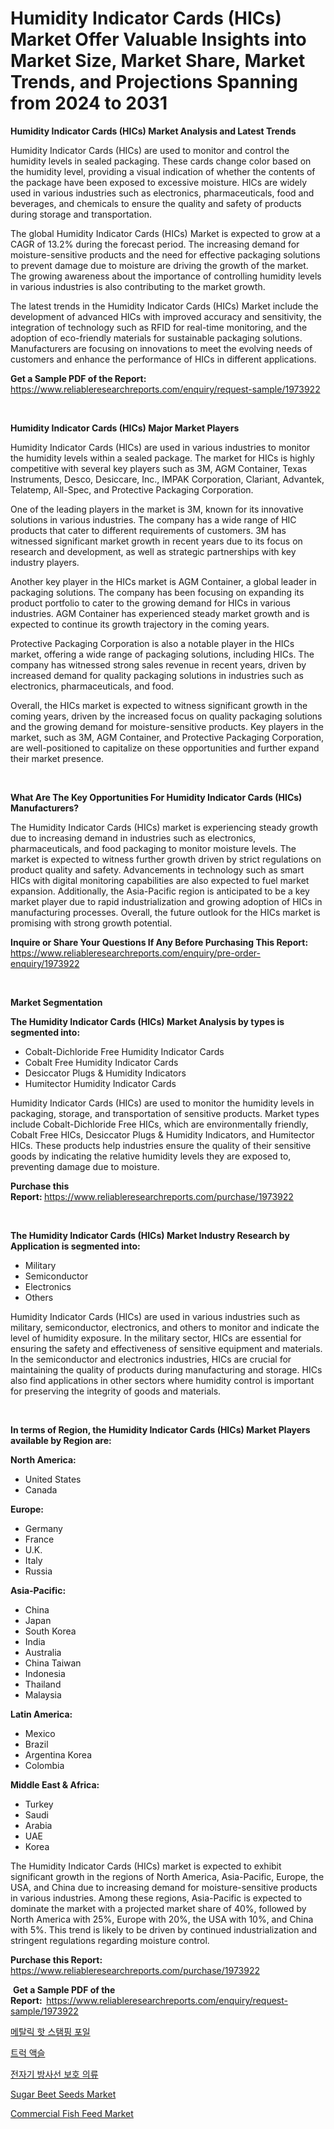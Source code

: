 <p><h1>Humidity Indicator Cards (HICs) Market Offer Valuable Insights into Market Size, Market Share, Market Trends, and Projections Spanning from 2024 to 2031</h1></p><p><strong>Humidity Indicator Cards (HICs) Market Analysis and Latest Trends</strong></p>
<p><p>Humidity Indicator Cards (HICs) are used to monitor and control the humidity levels in sealed packaging. These cards change color based on the humidity level, providing a visual indication of whether the contents of the package have been exposed to excessive moisture. HICs are widely used in various industries such as electronics, pharmaceuticals, food and beverages, and chemicals to ensure the quality and safety of products during storage and transportation.</p><p>The global Humidity Indicator Cards (HICs) Market is expected to grow at a CAGR of 13.2% during the forecast period. The increasing demand for moisture-sensitive products and the need for effective packaging solutions to prevent damage due to moisture are driving the growth of the market. The growing awareness about the importance of controlling humidity levels in various industries is also contributing to the market growth.</p><p>The latest trends in the Humidity Indicator Cards (HICs) Market include the development of advanced HICs with improved accuracy and sensitivity, the integration of technology such as RFID for real-time monitoring, and the adoption of eco-friendly materials for sustainable packaging solutions. Manufacturers are focusing on innovations to meet the evolving needs of customers and enhance the performance of HICs in different applications.</p></p>
<p><strong>Get a Sample PDF of the Report:&nbsp;</strong> <a href="https://www.reliableresearchreports.com/enquiry/request-sample/1973922">https://www.reliableresearchreports.com/enquiry/request-sample/1973922</a></p>
<p>&nbsp;</p>
<p><strong>Humidity Indicator Cards (HICs) Major Market Players</strong></p>
<p><p>Humidity Indicator Cards (HICs) are used in various industries to monitor the humidity levels within a sealed package. The market for HICs is highly competitive with several key players such as 3M, AGM Container, Texas Instruments, Desco, Desiccare, Inc., IMPAK Corporation, Clariant, Advantek, Telatemp, All-Spec, and Protective Packaging Corporation.</p><p>One of the leading players in the market is 3M, known for its innovative solutions in various industries. The company has a wide range of HIC products that cater to different requirements of customers. 3M has witnessed significant market growth in recent years due to its focus on research and development, as well as strategic partnerships with key industry players.</p><p>Another key player in the HICs market is AGM Container, a global leader in packaging solutions. The company has been focusing on expanding its product portfolio to cater to the growing demand for HICs in various industries. AGM Container has experienced steady market growth and is expected to continue its growth trajectory in the coming years.</p><p>Protective Packaging Corporation is also a notable player in the HICs market, offering a wide range of packaging solutions, including HICs. The company has witnessed strong sales revenue in recent years, driven by increased demand for quality packaging solutions in industries such as electronics, pharmaceuticals, and food.</p><p>Overall, the HICs market is expected to witness significant growth in the coming years, driven by the increased focus on quality packaging solutions and the growing demand for moisture-sensitive products. Key players in the market, such as 3M, AGM Container, and Protective Packaging Corporation, are well-positioned to capitalize on these opportunities and further expand their market presence.</p></p>
<p>&nbsp;</p>
<p><strong>What Are The Key Opportunities For Humidity Indicator Cards (HICs) Manufacturers?</strong></p>
<p><p>The Humidity Indicator Cards (HICs) market is experiencing steady growth due to increasing demand in industries such as electronics, pharmaceuticals, and food packaging to monitor moisture levels. The market is expected to witness further growth driven by strict regulations on product quality and safety. Advancements in technology such as smart HICs with digital monitoring capabilities are also expected to fuel market expansion. Additionally, the Asia-Pacific region is anticipated to be a key market player due to rapid industrialization and growing adoption of HICs in manufacturing processes. Overall, the future outlook for the HICs market is promising with strong growth potential.</p></p>
<p><strong>Inquire or Share Your Questions If Any Before Purchasing This Report:</strong> <a href="https://www.reliableresearchreports.com/enquiry/pre-order-enquiry/1973922">https://www.reliableresearchreports.com/enquiry/pre-order-enquiry/1973922</a></p>
<p>&nbsp;</p>
<p><strong>Market Segmentation</strong></p>
<p><strong>The Humidity Indicator Cards (HICs) Market Analysis by types is segmented into:</strong></p>
<p><ul><li>Cobalt-Dichloride Free Humidity Indicator Cards</li><li>Cobalt Free Humidity Indicator Cards</li><li>Desiccator Plugs & Humidity Indicators</li><li>Humitector Humidity Indicator Cards</li></ul></p>
<p><p>Humidity Indicator Cards (HICs) are used to monitor the humidity levels in packaging, storage, and transportation of sensitive products. Market types include Cobalt-Dichloride Free HICs, which are environmentally friendly, Cobalt Free HICs, Desiccator Plugs & Humidity Indicators, and Humitector HICs. These products help industries ensure the quality of their sensitive goods by indicating the relative humidity levels they are exposed to, preventing damage due to moisture.</p></p>
<p><strong>Purchase this Report:&nbsp;</strong><a href="https://www.reliableresearchreports.com/purchase/1973922">https://www.reliableresearchreports.com/purchase/1973922</a></p>
<p>&nbsp;</p>
<p><strong>The Humidity Indicator Cards (HICs) Market Industry Research by Application is segmented into:</strong></p>
<p><ul><li>Military</li><li>Semiconductor</li><li>Electronics</li><li>Others</li></ul></p>
<p><p>Humidity Indicator Cards (HICs) are used in various industries such as military, semiconductor, electronics, and others to monitor and indicate the level of humidity exposure. In the military sector, HICs are essential for ensuring the safety and effectiveness of sensitive equipment and materials. In the semiconductor and electronics industries, HICs are crucial for maintaining the quality of products during manufacturing and storage. HICs also find applications in other sectors where humidity control is important for preserving the integrity of goods and materials.</p></p>
<p>&nbsp;</p>
<p><strong>In terms of Region, the Humidity Indicator Cards (HICs) Market Players available by Region are:</strong></p>
<p>
    <p> <strong> North America: </strong>
        <ul>
            <li>United States</li>
            <li>Canada</li>
        </ul>
        </p> 
    <p> <strong> Europe: </strong>
        <ul>
            <li>Germany</li>
            <li>France</li>
            <li>U.K.</li>
            <li>Italy</li>
            <li>Russia</li>
        </ul>
        </p> 
    <p> <strong> Asia-Pacific: </strong>
        <ul>
            <li>China</li>
            <li>Japan</li>
            <li>South Korea</li>
            <li>India</li>
            <li>Australia</li>
            <li>China Taiwan</li>
            <li>Indonesia</li>
            <li>Thailand</li>
            <li>Malaysia</li>
        </ul>
        </p> 
    <p> <strong> Latin America: </strong>
        <ul>
            <li>Mexico</li>
            <li>Brazil</li>
            <li>Argentina Korea</li>
            <li>Colombia</li>
        </ul>
        </p> 
    <p> <strong> Middle East & Africa: </strong>
        <ul>
            <li>Turkey</li>
            <li>Saudi</li>
            <li>Arabia</li>
            <li>UAE</li>
            <li>Korea</li>
        </ul>
    </p>
    </p>
<p><p>The Humidity Indicator Cards (HICs) market is expected to exhibit significant growth in the regions of North America, Asia-Pacific, Europe, the USA, and China due to increasing demand for moisture-sensitive products in various industries. Among these regions, Asia-Pacific is expected to dominate the market with a projected market share of 40%, followed by North America with 25%, Europe with 20%, the USA with 10%, and China with 5%. This trend is likely to be driven by continued industrialization and stringent regulations regarding moisture control.</p></p>
<p><strong>Purchase this Report: </strong><a href="https://www.reliableresearchreports.com/purchase/1973922">https://www.reliableresearchreports.com/purchase/1973922</a></p>
<p>&nbsp;<strong>Get a Sample PDF of the Report:&nbsp;&nbsp;</strong><a href="https://www.reliableresearchreports.com/enquiry/request-sample/1973922">https://www.reliableresearchreports.com/enquiry/request-sample/1973922</a></p>
<p><strong></strong></p>
<p><p><a href="https://github.com/lkwggful07722/Market-Research-Report-List-1/blob/main/54687737697.md">메탈릭 핫 스탬핑 포일</a></p><p><a href="https://github.com/ZacharyScthmitt4465/Market-Research-Report-List-1/blob/main/86144657698.md">트럭 액슬</a></p><p><a href="https://medium.com/@greggibson7876/%EC%A0%84%EC%9E%90%EA%B8%B0-%EB%B0%A9%EC%82%AC%EC%84%A0-%EB%B0%A9%ED%98%B8-%EC%9D%98%EB%A5%98-%EC%8B%9C%EC%9E%A5-%EB%B3%B4%EA%B3%A0%EC%84%9C%EB%8A%94-%EC%9D%B4-%EC%8B%9C%EC%9E%A5%EC%9D%98-%EC%B5%9C%EC%8B%A0-%ED%8A%B8%EB%A0%8C%EB%93%9C%EC%99%80-%EC%84%B1%EC%9E%A5-%EA%B8%B0%ED%9A%8C%EB%A5%BC-%EB%93%9C%EB%9F%AC%EB%83%85%EB%8B%88%EB%8B%A4-49ca542c839a">전자기 방사선 보호 의류</a></p><p><a href="https://issuu.com/reportprime-2/docs/sugar-beet-seeds-market-size-2030.pptx">Sugar Beet Seeds Market</a></p><p><a href="https://issuu.com/reportprime-2/docs/commercial-fish-feed-market-size-2030.pptx">Commercial Fish Feed Market</a></p></p>